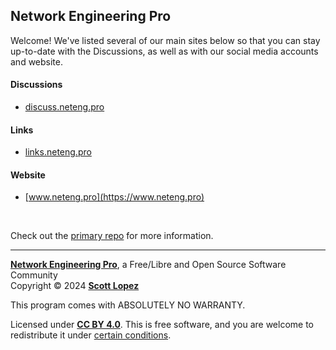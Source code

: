 ## Network Engineering Pro

Welcome! We've listed several of our main sites below so that you can stay up-to-date with the Discussions, as well as with our social media accounts and website.

#### Discussions
- [discuss.neteng.pro](https://discuss.neteng.pro)<br />

#### Links
- [links.neteng.pro](https://links.neteng.pro)

#### Website
- [www.neteng.pro](https://www.neteng.pro)

&nbsp;

Check out the [primary repo](https://github.com/NetEng-Pro/neteng-pro.github.io) for more information.

---
**[Network Engineering Pro](https://www.neteng.pro/)**, a Free/Libre and Open Source Software Community<br />
Copyright &copy; 2024 **[Scott Lopez](mailto:website@neteng.pro)**

This program comes with ABSOLUTELY NO WARRANTY.

Licensed under **[CC BY 4.0](https://creativecommons.org/licenses/by/4.0/)**. This is free software, and you are welcome to redistribute it under [certain conditions](https://spdx.org/licenses/GPL-3.0-or-later.html).
